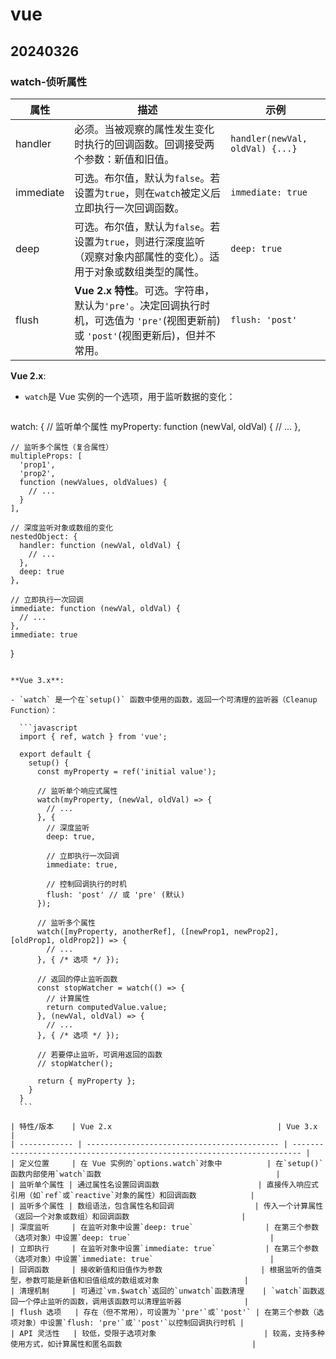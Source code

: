 # vue

## 20240326

### watch-侦听属性

| 属性      | 描述                                                         | 示例                            |
| --------- | ------------------------------------------------------------ | ------------------------------- |
| handler   | 必须。当被观察的属性发生变化时执行的回调函数。回调接受两个参数：新值和旧值。 | `handler(newVal, oldVal) {...}` |
| immediate | 可选。布尔值，默认为`false`。若设置为`true`，则在`watch`被定义后立即执行一次回调函数。 | `immediate: true`               |
| deep      | 可选。布尔值，默认为`false`。若设置为`true`，则进行深度监听（观察对象内部属性的变化）。适用于对象或数组类型的属性。 | `deep: true`                    |
| flush     | **Vue 2.x 特性**。可选。字符串，默认为`'pre'`。决定回调执行时机，可选值为 `'pre'`(视图更新前) 或 `'post'`(视图更新后)，但并不常用。 | `flush: 'post'`                 |

**Vue 2.x**:

- `watch`是 Vue 实例的一个选项，用于监听数据的变化：

  ```javascript
watch: {
    // 监听单个属性
    myProperty: function (newVal, oldVal) {
      // ...
    },
    
    // 监听多个属性（复合属性）
    multipleProps: [
      'prop1',
      'prop2',
      function (newValues, oldValues) {
        // ...
      }
    ],
    
    // 深度监听对象或数组的变化
    nestedObject: {
      handler: function (newVal, oldVal) {
        // ...
      },
      deep: true
    },
    
    // 立即执行一次回调
    immediate: function (newVal, oldVal) {
      // ...
    },
    immediate: true
  }
  ```
  
  **Vue 3.x**:

- `watch` 是一个在`setup()` 函数中使用的函数，返回一个可清理的监听器（Cleanup Function）：

    ```javascript
    import { ref, watch } from 'vue';
    
    export default {
      setup() {
        const myProperty = ref('initial value');
        
        // 监听单个响应式属性
        watch(myProperty, (newVal, oldVal) => {
          // ...
        }, {
          // 深度监听
          deep: true,
          
          // 立即执行一次回调
          immediate: true,
          
          // 控制回调执行的时机
          flush: 'post' // 或 'pre' (默认)
        });
    
        // 监听多个属性
        watch([myProperty, anotherRef], ([newProp1, newProp2], [oldProp1, oldProp2]) => {
          // ...
        }, { /* 选项 */ });
    
        // 返回的停止监听函数
        const stopWatcher = watch(() => {
          // 计算属性
          return computedValue.value;
        }, (newVal, oldVal) => {
          // ...
        }, { /* 选项 */ });
    
        // 若要停止监听，可调用返回的函数
        // stopWatcher();
    
        return { myProperty };
      }
    }
    ```

| 特性/版本    | Vue 2.x                                     | Vue 3.x                                                                  |
| ------------ | ------------------------------------------- | ------------------------------------------------------------------------ |
| 定义位置     | 在 Vue 实例的`options.watch`对象中          | 在`setup()`函数内部使用`watch`函数                                       |
| 监听单个属性 | 通过属性名设置回调函数                      | 直接传入响应式引用（如`ref`或`reactive`对象的属性）和回调函数            |
| 监听多个属性 | 数组语法，包含属性名和回调                  | 传入一个计算属性（返回一个对象或数组）和回调函数                         |
| 深度监听     | 在监听对象中设置`deep: true`                | 在第三个参数（选项对象）中设置`deep: true`                               |
| 立即执行     | 在监听对象中设置`immediate: true`           | 在第三个参数（选项对象）中设置`immediate: true`                          |
| 回调函数     | 接收新值和旧值作为参数                      | 根据监听的值类型，参数可能是新值和旧值组成的数组或对象                   |
| 清理机制     | 可通过`vm.$watch`返回的`unwatch`函数清理    | `watch`函数返回一个停止监听的函数，调用该函数可以清理监听器              |
| flush 选项   | 存在（但不常用），可设置为`'pre'`或`'post'` | 在第三个参数（选项对象）中设置`flush: 'pre'`或`'post'`以控制回调执行时机 |
| API 灵活性   | 较低，受限于选项对象                        | 较高，支持多种使用方式，如计算属性和匿名函数                             |
